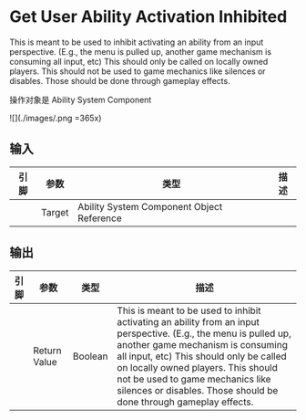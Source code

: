 # Get User Ability Activation Inhibited

This is meant to be used to inhibit activating an ability from an input perspective. (E.g., the menu is pulled up, another game mechanism is consuming all input, etc) This should only be called on locally owned players. This should not be used to game mechanics like silences or disables. Those should be done through gameplay effects.

操作对象是 Ability System Component

![](./images/.png =365x)

## 输入
| 引脚 | 参数 | 类型 | 描述 |
| -- | -- | -- | -- |
| <IconPin color="#00a8f4" /> | Target | Ability System Component Object Reference | 

## 输出
| 引脚 | 参数 | 类型 | 描述 |
| -- | -- | -- | -- |
| <IconPin color="#af0e0e" /> | Return Value | Boolean | This is meant to be used to inhibit activating an ability from an input perspective. (E.g., the menu is pulled up, another game mechanism is consuming all input, etc) This should only be called on locally owned players. This should not be used to game mechanics like silences or disables. Those should be done through gameplay effects. | 